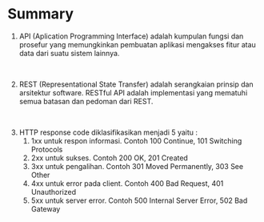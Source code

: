 # Summary

1. API (Aplication Programming Interface) adalah kumpulan fungsi dan prosefur yang memungkinkan pembuatan aplikasi mengakses fitur atau data dari suatu sistem lainnya. 

<br>

2. REST (Representational State Transfer) adalah serangkaian prinsip dan arsitektur software. RESTful API adalah implementasi yang mematuhi semua batasan dan pedoman dari REST.

<br>

3. HTTP response code diklasifikasikan menjadi 5 yaitu :
   1. 1xx untuk respon informasi. Contoh 100 Continue, 101 Switching Protocols
   2. 2xx untuk sukses. Contoh 200 OK, 201 Created
   3. 3xx untuk pengalihan. Contoh 301 Moved Permanently, 303 See Other
   4. 4xx untuk error pada client. Contoh 400 Bad Request, 401 Unauthorized
   5. 5xx untuk server error. Contoh 500 Internal Server Error, 502 Bad Gateway 